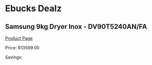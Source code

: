 
# Ebucks Dealz
## Samsung 9kg Dryer Inox - DV90T5240AN/FA
[Product Page](https://www.ebucks.com/web/shop/productSelected.do?prodId=1226262168&catId=704981826)

Price: R13599.00

Savings: 


	